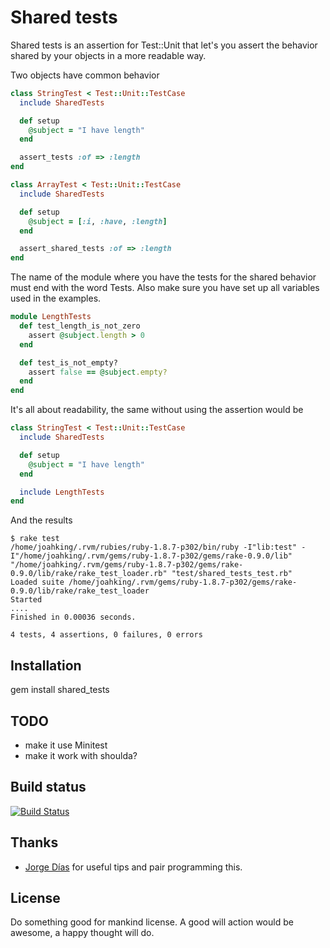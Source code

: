 # Shared tests

Shared tests is an assertion for Test::Unit that let's you assert the behavior shared by your objects in a more readable way.

Two objects have common behavior

```ruby
class StringTest < Test::Unit::TestCase
  include SharedTests

  def setup
    @subject = "I have length"
  end

  assert_tests :of => :length
end

class ArrayTest < Test::Unit::TestCase
  include SharedTests

  def setup
    @subject = [:i, :have, :length]
  end

  assert_shared_tests :of => :length
end
```

The name of the module where you have the tests for the shared behavior must end with the word Tests. Also make sure you have set up all variables used in the examples.

```ruby
module LengthTests
  def test_length_is_not_zero
    assert @subject.length > 0
  end

  def test_is_not_empty?
    assert false == @subject.empty?
  end
end
```

It's all about readability, the same without using the assertion would be

```ruby
class StringTest < Test::Unit::TestCase
  include SharedTests

  def setup
    @subject = "I have length"
  end

  include LengthTests
end
```

And the results

```
$ rake test
/home/joahking/.rvm/rubies/ruby-1.8.7-p302/bin/ruby -I"lib:test" -I"/home/joahking/.rvm/gems/ruby-1.8.7-p302/gems/rake-0.9.0/lib" "/home/joahking/.rvm/gems/ruby-1.8.7-p302/gems/rake-0.9.0/lib/rake/rake_test_loader.rb" "test/shared_tests_test.rb"
Loaded suite /home/joahking/.rvm/gems/ruby-1.8.7-p302/gems/rake-0.9.0/lib/rake/rake_test_loader
Started
....
Finished in 0.00036 seconds.

4 tests, 4 assertions, 0 failures, 0 errors
```

## Installation

   gem install shared_tests

## TODO

* make it use Minitest
* make it work with shoulda?

## Build status

[![Build Status](https://secure.travis-ci.org/joahking/shared_tests.png)](http://travis-ci.org/joahking/shared_tests)

## Thanks

* [Jorge Días](https://github.com/diasjorge) for useful tips and pair programming this.

## License

Do something good for mankind license. A good will action would be awesome, a happy thought will do.
